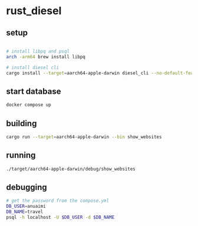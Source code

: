 # rust_diesel

## setup

```bash

# install libpq and psql
arch -arm64 brew install libpq

# install diesel cli
cargo install --target=aarch64-apple-darwin diesel_cli --no-default-features --features postgres

```

## start database

```bash
docker compose up
```

## building

```bash
cargo run --target=aarch64-apple-darwin --bin show_websites
```

## running

```bash
./target/aarch64-apple-darwin/debug/show_websites
```

## debugging

```bash
# get the password from the compose.yml
DB_USER=anuaimi
DB_NAME=travel
psql -h localhost -U $DB_USER -d $DB_NAME
```
